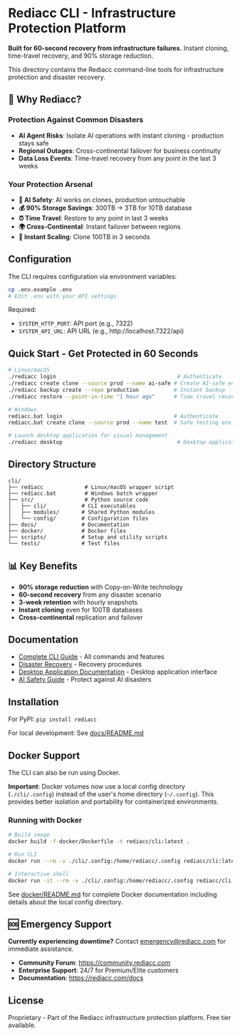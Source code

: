 # Rediacc CLI - Infrastructure Protection Platform

**Built for 60-second recovery from infrastructure failures.** Instant cloning, time-travel recovery, and 90% storage reduction.

This directory contains the Rediacc command-line tools for infrastructure protection and disaster recovery.

## 🚀 Why Rediacc?

### Protection Against Common Disasters
- **AI Agent Risks**: Isolate AI operations with instant cloning - production stays safe
- **Regional Outages**: Cross-continental failover for business continuity
- **Data Loss Events**: Time-travel recovery from any point in the last 3 weeks

### Your Protection Arsenal
- **🤖 AI Safety**: AI works on clones, production untouchable
- **💰 90% Storage Savings**: 300TB → 3TB for 10TB database
- **⏰ Time Travel**: Restore to any point in last 3 weeks
- **🌍 Cross-Continental**: Instant failover between regions
- **🚀 Instant Scaling**: Clone 100TB in 3 seconds

## Configuration

The CLI requires configuration via environment variables:

```bash
cp .env.example .env
# Edit .env with your API settings
```

Required:
- `SYSTEM_HTTP_PORT`: API port (e.g., 7322)
- `SYSTEM_API_URL`: API URL (e.g., http://localhost:7322/api)

## Quick Start - Get Protected in 60 Seconds

```bash
# Linux/macOS
./rediacc login                                      # Authenticate
./rediacc create clone --source prod --name ai-safe # Create AI-safe environment
./rediacc backup create --repo production           # Instant backup
./rediacc restore --point-in-time "1 hour ago"      # Time travel recovery

# Windows
rediacc.bat login                                   # Authenticate
rediacc.bat create clone --source prod --name test  # Safe testing environment

# Launch desktop application for visual management
./rediacc desktop                                    # Desktop application
```

## Directory Structure

```
cli/
├── rediacc             # Linux/macOS wrapper script
├── rediacc.bat         # Windows batch wrapper
├── src/                # Python source code
│   ├── cli/           # CLI executables
│   ├── modules/       # Shared Python modules
│   └── config/        # Configuration files
├── docs/              # Documentation
├── docker/            # Docker files
├── scripts/           # Setup and utility scripts
└── tests/             # Test files
```

## 📊 Key Benefits

- **90% storage reduction** with Copy-on-Write technology
- **60-second recovery** from any disaster scenario
- **3-week retention** with hourly snapshots
- **Instant cloning** even for 100TB databases
- **Cross-continental** replication and failover

## Documentation

- [Complete CLI Guide](docs/README.md) - All commands and features
- [Disaster Recovery](docs/guides/) - Recovery procedures
- [Desktop Application Documentation](docs/DESKTOP.md) - Desktop application interface
- [AI Safety Guide](https://rediacc.com/docs/guides/ai-safety) - Protect against AI disasters

## Installation

For PyPI: `pip install rediacc`

For local development: See [docs/README.md](docs/README.md)

## Docker Support

The CLI can also be run using Docker.

**Important**: Docker volumes now use a local config directory (`./cli/.config`) instead of the user's home directory (`~/.config`). This provides better isolation and portability for containerized environments.

### Running with Docker

```bash
# Build image
docker build -f docker/Dockerfile -t rediacc/cli:latest .

# Run CLI
docker run --rm -v ./cli/.config:/home/rediacc/.config rediacc/cli:latest

# Interactive shell
docker run -it --rm -v ./cli/.config:/home/rediacc/.config rediacc/cli:latest /bin/bash
```

See [docker/README.md](docker/README.md) for complete Docker documentation including details about the local config directory.

## 🆘 Emergency Support

**Currently experiencing downtime?** Contact emergency@rediacc.com for immediate assistance.

- **Community Forum**: https://community.rediacc.com
- **Enterprise Support**: 24/7 for Premium/Elite customers
- **Documentation**: https://rediacc.com/docs

## License

Proprietary - Part of the Rediacc infrastructure protection platform. Free tier available.